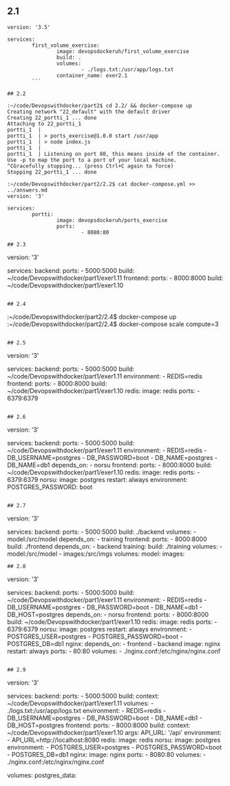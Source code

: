## 2.1
```
version: '3.5'

services:
        first_volume_exercise:
                image: devopsdockeruh/first_volume_exercise
                build: .
                volumes:
                        - ./logs.txt:/usr/app/logs.txt
                container_name: exer2.1
		``` 

## 2.2

:~/code/Devopswithdocker/part2$ cd 2.2/ && docker-compose up
Creating network "22_default" with the default driver
Creating 22_portti_1 ... done
Attaching to 22_portti_1
portti_1  |
portti_1  | > ports_exercise@1.0.0 start /usr/app
portti_1  | > node index.js
portti_1  |
portti_1  | Listening on port 80, this means inside of the container. Use -p to map the port to a port of your local machine.
^CGracefully stopping... (press Ctrl+C again to force)
Stopping 22_portti_1 ... done

:~/code/Devopswithdocker/part2/2.2$ cat docker-compose.yml >> ../answers.md
version: '3'

services:
        portti:
                image: devopsdockeruh/ports_exercise
                ports:
                        - 8080:80

## 2.3
```
version: '3'
        
services:
        backend:
                ports:
                - 5000:5000
                build: ~/code/Devopswithdocker/part1/exer1.11
        frontend:
                ports:
                - 8000:8000
                build: ~/code/Devopswithdocker/part1/exer1.10
```

## 2.4
```
:~/code/Devopswithdocker/part2/2.4$ docker-compose up
:~/code/Devopswithdocker/part2/2.4$ docker-compose scale compute=3
```

## 2.5
```
version: '3'

services:
        backend:
                ports:
                        - 5000:5000
                build: ~/code/Devopswithdocker/part1/exer1.11
                environment:
                        - REDIS=redis
        frontend:
                ports:
                        - 8000:8000
                build: ~/code/Devopswithdocker/part1/exer1.10
        redis:
                image: redis
                ports:
                        - 6379:6379

```

## 2.6
```
version: '3'

services:
        backend:
                ports:
                        - 5000:5000
                build: ~/code/Devopswithdocker/part1/exer1.11
                environment:
                        - REDIS=redis
                        - DB_USERNAME=postgres
                        - DB_PASSWORD=boot
                        - DB_NAME=postgres
                        - DB_NAME=db1
                depends_on:
                        - norsu
        frontend:
                ports:
                        - 8000:8000
                build: ~/code/Devopswithdocker/part1/exer1.10
        redis:
                image: redis
                ports:
                        - 6379:6379
        norsu:
                image: postgres
                restart: always
                environment:
                        POSTGRES_PASSWORD: boot

```

## 2.7
```
version: '3'

services:
  backend:
    ports:
      - 5000:5000
    build: ./backend
    volumes:
      - model:/src/model
    depends_on:
      - training
  frontend:
    ports:
      - 8000:8000
    build: ./frontend
    depends_on:
      - backend
  training:
    build: ./training
    volumes:
      - model:/src/model
      - images:/src/imgs
volumes:
  model:
  images:
```
## 2.8
```
version: '3'

services:
  backend:
    ports:
      - 5000:5000
    build: ~/code/Devopswithdocker/part1/exer1.11
    environment:
      - REDIS=redis
      - DB_USERNAME=postgres
      - DB_PASSWORD=boot
      - DB_NAME=db1
      - DB_HOST=postgres
    depends_on:
      - norsu
  frontend:
    ports:
      - 8000:8000
    build: ~/code/Devopswithdocker/part1/exer1.10
  redis:
    image: redis
    ports:
      - 6379:6379
  norsu:
    image: postgres
    restart: always
    environment:
      - POSTGRES_USER=postgres
      - POSTGRES_PASSWORD=boot
      - POSTGRES_DB=db1
  nginx:
    depends_on:
      - frontend
      - backend
    image: nginx
    restart: always
    ports:
      - 80:80
    volumes:
      - ./nginx.conf:/etc/nginx/nginx.conf
```

## 2.9
```
version: '3'

services:
  backend:
    ports:
      - 5000:5000
    build: 
      context: ~/code/Devopswithdocker/part1/exer1.11
    volumes:
      - ./logs.txt:/usr/app/logs.txt
    environment:
      - REDIS=redis
      - DB_USERNAME=postgres
      - DB_PASSWORD=boot
      - DB_NAME=db1
      - DB_HOST=postgres
  frontend:
    ports:
      - 8000:8000
    build: 
      context: ~/code/Devopswithdocker/part1/exer1.10
      args:
        API_URL: '/api'
    environment: 
      - API_URL=http://localhost:8080
  redis:
    image: redis
  norsu:
    image: postgres
    environment:
      - POSTGRES_USER=postgres
      - POSTGRES_PASSWORD=boot
      - POSTGRES_DB=db1
  nginx:
    image: nginx
    ports:
      - 8080:80
    volumes:
      - ./nginx.conf:/etc/nginx/nginx.conf

volumes:
  postgres_data:
```
